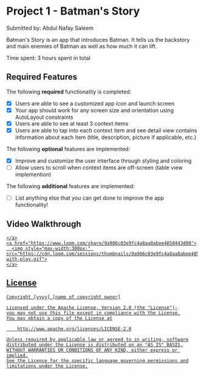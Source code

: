 # Project 1 - Batman's Story

Submitted by: Abdul Nafay Saleem

Batman's Story is an app that introduces Batman. It tells us the backstory and main enemies of Batman as well as how much it can lift.

Time spent: 3 hours spent in total

## Required Features

The following **required** functionality is completed:

- [x] Users are able to see a customized app icon and launch screen
- [x] Your app should work for any screen size and orientation using AutoLayout constraints
- [x] Users are able to see at least 3 context items
- [x] Users are able to tap into each context item and see detail view contains information about each item (title, description, picture if applicable, etc.)
 
The following **optional** features are implemented:

- [x] Improve and customize the user interface through styling and coloring
- [ ] Allow users to scroll when context items are off-screen (table view implemention)

The following **additional** features are implemented:

- [ ] List anything else that you can get done to improve the app functionality!

## Video Walkthrough

<div>
    <a href="https://www.loom.com/share/9a986c03e9fc4a8aa8abee4858443d00">

    </a>
    <a href="https://www.loom.com/share/9a986c03e9fc4a8aa8abee4858443d00">
      <img style="max-width:300px;" src="https://cdn.loom.com/sessions/thumbnails/9a986c03e9fc4a8aa8abee4858443d00-with-play.gif">
    </a>
  </div>


## License

    Copyright [yyyy] [name of copyright owner]

    Licensed under the Apache License, Version 2.0 (the "License");
    you may not use this file except in compliance with the License.
    You may obtain a copy of the License at

        http://www.apache.org/licenses/LICENSE-2.0

    Unless required by applicable law or agreed to in writing, software
    distributed under the License is distributed on an "AS IS" BASIS,
    WITHOUT WARRANTIES OR CONDITIONS OF ANY KIND, either express or implied.
    See the License for the specific language governing permissions and
    limitations under the License.
